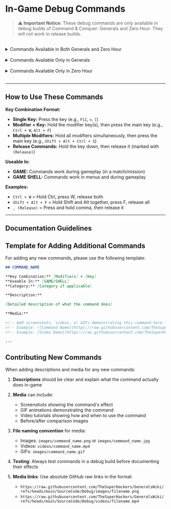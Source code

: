 # In-Game Debug Commands

> **⚠️ Important Notice**: These debug commands are only available in debug builds of Command & Conquer: Generals
> and Zero Hour. They will not work in release builds.

<br>

<details>
<summary>Commands Available in Both Generals and Zero Hour</summary>

  <details>
  <summary>├─ Game State & Cheats (10)</summary>

## DEMO_WIN

**Key Combination:** Ctrl + W  
**Useable In:** GAME

**Description:**

**Media:**

<!-- Add screenshots, videos, or GIFs demonstrating this command here -->

---

## DEMO_ADDCASH

**Key Combination:** Ctrl + =  
**Useable In:** GAME

**Description:**

**Media:**

<!-- Add screenshots, videos, or GIFs demonstrating this command here -->

---

## DEMO_INSTANT_BUILD

**Key Combination:** Alt + F  
**Useable In:** GAME

**Description:**

**Media:**

<!-- Add screenshots, videos, or GIFs demonstrating this command here -->

---

## DEMO_GIVE_VETERANCY

**Key Combination:** Ctrl + V  
**Useable In:** GAME

**Description:**

**Media:**

<!-- Add screenshots, videos, or GIFs demonstrating this command here -->

---

## DEMO_TAKE_VETERANCY

**Key Combination:** Shift + Ctrl + V  
**Useable In:** GAME

**Description:**

**Media:**

<!-- Add screenshots, videos, or GIFs demonstrating this command here -->

---

## DEMO_GIVE_SCIENCEPURCHASEPOINTS

**Key Combination:** Shift + Ctrl + P  
**Useable In:** GAME

**Description:**

**Media:**

<!-- Add screenshots, videos, or GIFs demonstrating this command here -->

---

## DEMO_GIVE_ALL_SCIENCES

**Key Combination:** Shift + Alt + Ctrl + K  
**Useable In:** GAME

**Description:**

**Media:**

<!-- Add screenshots, videos, or GIFs demonstrating this command here -->

---

## DEMO_GIVE_RANKLEVEL

**Key Combination:** Ctrl + K  
**Useable In:** GAME

**Description:**

**Media:**

<!-- Add screenshots, videos, or GIFs demonstrating this command here -->

---

## DEMO_TAKE_RANKLEVEL

**Key Combination:** Shift + Ctrl + K  
**Useable In:** GAME

**Description:**

**Media:**

<!-- Add screenshots, videos, or GIFs demonstrating this command here -->

---

## DEMO_TOGGLE_SPECIAL_POWER_DELAYS

**Key Combination:** Ctrl + S  
**Useable In:** GAME

**Description:**

**Media:**

<!-- Add screenshots, videos, or GIFs demonstrating this command here -->

---

  </details>

  <details>
  <summary>├─ Visual & Rendering (13)</summary>

## DEMO_TOGGLE_BEHIND_BUILDINGS

**Key Combination:** F11  
**Useable In:** GAME

**Description:**

**Media:**

<!-- Add screenshots, videos, or GIFs demonstrating this command here -->

---

## DEMO_TOGGLE_BW_VIEW

**Key Combination:** Ctrl + F10  
**Useable In:** GAME SHELL

**Description:**

**Media:**

<!-- Add screenshots, videos, or GIFs demonstrating this command here -->

---

## DEMO_TOGGLE_RED_VIEW

**Key Combination:** Ctrl + F11  
**Useable In:** GAME SHELL

**Description:**

**Media:**

<!-- Add screenshots, videos, or GIFs demonstrating this command here -->

---

## DEMO_TOGGLE_GREEN_VIEW

**Key Combination:** Ctrl + F12  
**Useable In:** GAME SHELL

**Description:**

**Media:**

<!-- Add screenshots, videos, or GIFs demonstrating this command here -->

---

## DEMO_TOGGLE_MOTION_BLUR_ZOOM

**Key Combination:** Ctrl + F9  
**Useable In:** GAME SHELL

**Description:**

**Media:**

<!-- Add screenshots, videos, or GIFs demonstrating this command here -->

---

## DEMO_TOGGLE_RENDER

**Key Combination:** Ctrl + \  
**Useable In:** GAME

**Description:**

**Media:**

<!-- Add screenshots, videos, or GIFs demonstrating this command here -->

---

## DEMO_TOGGLE_NO_DRAW

**Key Combination:** /  
**Useable In:** GAME

**Description:**

**Media:**

<!-- Add screenshots, videos, or GIFs demonstrating this command here -->

---

## DEMO_TOGGLE_SHADOW_VOLUMES

**Key Combination:** Shift + J  
**Useable In:** GAME

**Description:**

**Media:**

<!-- Add screenshots, videos, or GIFs demonstrating this command here -->

---

## DEMO_TOGGLE_WATERPLANE

**Key Combination:** ]  
**Useable In:** GAME

**Description:**

**Media:**

<!-- Add screenshots, videos, or GIFs demonstrating this command here -->

---

## DEMO_TOGGLE_TRACKMARKS

**Key Combination:** [  
**Useable In:** GAME

**Description:**

**Media:**

<!-- Add screenshots, videos, or GIFs demonstrating this command here -->

---

## DEMO_TOGGLE_FEATHER_WATER

**Key Combination:** Alt + W  
**Useable In:** GAME

**Description:**

**Media:**

<!-- Add screenshots, videos, or GIFs demonstrating this command here -->

---

## DEMO_SHOW_EXTENTS

**Key Combination:** Ctrl + E  
**Useable In:** GAME

**Description:**

**Media:**

<!-- Add screenshots, videos, or GIFs demonstrating this command here -->

---

## DEMO_SHOW_HEALTH

**Key Combination:** Alt + H  
**Useable In:** GAME

**Description:**

**Media:**

<!-- Add screenshots, videos, or GIFs demonstrating this command here -->

---

  </details>

  <details>
  <summary>├─ Audio (5)</summary>

## DEMO_TOGGLE_SOUND

**Key Combination:** Shift + Ctrl + S  
**Useable In:** GAME

**Description:**

**Media:**

<!-- Add screenshots, videos, or GIFs demonstrating this command here -->

---

## DEMO_TOGGLE_MUSIC

**Key Combination:** Shift + Ctrl + M  
**Useable In:** GAME

**Description:**

**Media:**

<!-- Add screenshots, videos, or GIFs demonstrating this command here -->

---

## DEMO_MUSIC_NEXT_TRACK

**Key Combination:** Shift + M  
**Useable In:** GAME

**Description:**

**Media:**

<!-- Add screenshots, videos, or GIFs demonstrating this command here -->

---

## DEMO_MUSIC_PREV_TRACK

**Key Combination:** Ctrl + M  
**Useable In:** GAME

**Description:**

**Media:**

<!-- Add screenshots, videos, or GIFs demonstrating this command here -->

---

## DEMO_TOGGLE_AUDIODEBUG

**Key Combination:** Shift + A  
**Useable In:** GAME SHELL

**Description:**

**Media:**

<!-- Add screenshots, videos, or GIFs demonstrating this command here -->

---

  </details>

  <details>
  <summary>├─ Camera & View (8)</summary>

## DEMO_LOCK_CAMERA_TO_SELECTION

**Key Combination:** Shift + Ctrl + L  
**Useable In:** GAME

**Description:**

**Media:**

<!-- Add screenshots, videos, or GIFs demonstrating this command here -->

---

## DEMO_TOGGLE_CAMERA_DEBUG

**Key Combination:** Shift + Ctrl + C  
**Useable In:** GAME

**Description:**

**Media:**

<!-- Add screenshots, videos, or GIFs demonstrating this command here -->

---

## DEMO_TOGGLE_ZOOM_LOCK

**Key Combination:** Shift + Alt + Ctrl + C  
**Useable In:** GAME

**Description:**

**Media:**

<!-- Add screenshots, videos, or GIFs demonstrating this command here -->

---

## DEMO_BEGIN_ADJUST_PITCH

**Key Combination:** ,  
**Useable In:** GAME

**Description:**

**Media:**

<!-- Add screenshots, videos, or GIFs demonstrating this command here -->

---

## DEMO_END_ADJUST_PITCH

**Key Combination:** , (Release)  
**Useable In:** GAME

**Description:**

**Media:**

<!-- Add screenshots, videos, or GIFs demonstrating this command here -->

---

## DEMO_BEGIN_ADJUST_FOV

**Key Combination:** .  
**Useable In:** GAME

**Description:**

**Media:**

<!-- Add screenshots, videos, or GIFs demonstrating this command here -->

---

## DEMO_END_ADJUST_FOV

**Key Combination:** . (Release)  
**Useable In:** GAME

**Description:**

**Media:**

<!-- Add screenshots, videos, or GIFs demonstrating this command here -->

---

## DEMO_TIME_OF_DAY

**Key Combination:** Shift + Ctrl + D  
**Useable In:** GAME

**Description:**

**Media:**

<!-- Add screenshots, videos, or GIFs demonstrating this command here -->

---

  </details>

  <details>
  <summary>├─ AI & Team (3)</summary>

## DEMO_SWITCH_TEAMS

**Key Combination:** Shift + Ctrl + Space  
**Useable In:** GAME

**Description:**

**Media:**

<!-- Add screenshots, videos, or GIFs demonstrating this command here -->

---

## DEMO_SWITCH_TEAMS_CHINA_USA

**Key Combination:** Ctrl + T  
**Useable In:** GAME

**Description:**

**Media:**

<!-- Add screenshots, videos, or GIFs demonstrating this command here -->

---

## DEMO_TOGGLE_AI_DEBUG

**Key Combination:** Ctrl + A  
**Useable In:** GAME

**Description:**

**Media:**

<!-- Add screenshots, videos, or GIFs demonstrating this command here -->

---

  </details>

  <details>
  <summary>├─ Debug Information & Stats (9)</summary>

## DEMO_TOGGLE_DEBUG_STATS

**Key Combination:** Ctrl + Q  
**Useable In:** GAME SHELL

**Description:**

**Media:**

<!-- Add screenshots, videos, or GIFs demonstrating this command here -->

---

## DEMO_TOGGLE_METRICS

**Key Combination:** Ctrl + L  
**Useable In:** GAME

**Description:**

**Media:**

<!-- Add screenshots, videos, or GIFs demonstrating this command here -->

---

## DEMO_TOGGLE_GRAPHICALFRAMERATEBAR

**Key Combination:** Shift + Ctrl + Q  
**Useable In:** GAME SHELL

**Description:**

**Media:**

<!-- Add screenshots, videos, or GIFs demonstrating this command here -->

---

## DEMO_TOGGLE_VISIONDEBUG

**Key Combination:** Shift + Alt + V  
**Useable In:** GAME

**Description:**

**Media:**

<!-- Add screenshots, videos, or GIFs demonstrating this command here -->

---

## DEMO_TOGGLE_PROJECTILEDEBUG

**Key Combination:** Shift + Ctrl + B  
**Useable In:** GAME

**Description:**

**Media:**

<!-- Add screenshots, videos, or GIFs demonstrating this command here -->

---

## DEMO_TOGGLE_PARTICLEDEBUG

**Key Combination:** Ctrl + P  
**Useable In:** GAME

**Description:**

**Media:**

<!-- Add screenshots, videos, or GIFs demonstrating this command here -->

---

## DEMO_TOGGLE_CASHMAPDEBUG

**Key Combination:** Ctrl + O  
**Useable In:** GAME

**Description:**

**Media:**

<!-- Add screenshots, videos, or GIFs demonstrating this command here -->

---

## DEMO_TOGGLE_THREATDEBUG

**Key Combination:** Shift + Ctrl + O  
**Useable In:** GAME

**Description:**

**Media:**

<!-- Add screenshots, videos, or GIFs demonstrating this command here -->

---

## DEMO_DEBUG_SELECTION

**Key Combination:** Ctrl + D  
**Useable In:** GAME

**Description:**

**Media:**

<!-- Add screenshots, videos, or GIFs demonstrating this command here -->

---

  </details>

  <details>
  <summary>├─ Map & Fog of War (3)</summary>

## DEMO_TOGGLE_FOGOFWAR

**Key Combination:** Shift + Alt + F  
**Useable In:** GAME

**Description:**

**Media:**

<!-- Add screenshots, videos, or GIFs demonstrating this command here -->

---

## DEMO_ENSHROUD

**Key Combination:** Shift + Ctrl + R  
**Useable In:** GAME

**Description:**

**Media:**

<!-- Add screenshots, videos, or GIFs demonstrating this command here -->

---

## DEMO_DESHROUD

**Key Combination:** Ctrl + R  
**Useable In:** GAME

**Description:**

**Media:**

<!-- Add screenshots, videos, or GIFs demonstrating this command here -->

---

  </details>

  <details>
  <summary>├─ Combat & Units (5)</summary>

## DEMO_KILL_ALL_ENEMIES

**Key Combination:** Shift + Ctrl + Numpad /  
**Useable In:** GAME

**Description:**

**Media:**

<!-- Add screenshots, videos, or GIFs demonstrating this command here -->

---

## DEMO_KILL_SELECTION

**Key Combination:** Shift + Ctrl + X  
**Useable In:** GAME

**Description:**

**Media:**

<!-- Add screenshots, videos, or GIFs demonstrating this command here -->

---

## DEMO_TOGGLE_HURT_ME_MODE

**Key Combination:** Ctrl + X  
**Useable In:** GAME

**Description:**

**Media:**

<!-- Add screenshots, videos, or GIFs demonstrating this command here -->

---

## DEMO_TOGGLE_HAND_OF_GOD_MODE

**Key Combination:** Alt + G  
**Useable In:** GAME

**Description:**

**Media:**

<!-- Add screenshots, videos, or GIFs demonstrating this command here -->

---

## DEMO_BATTLE_CRY

**Key Combination:** Shift + B  
**Useable In:** GAME

**Description:**

**Media:**

<!-- Add screenshots, videos, or GIFs demonstrating this command here -->

---

  </details>

  <details>
  <summary>├─ Performance & Level of Detail (5)</summary>

## DEMO_LOD_DECREASE

**Key Combination:** -  
**Useable In:** GAME

**Description:**

**Media:**

<!-- Add screenshots, videos, or GIFs demonstrating this command here -->

---

## DEMO_LOD_INCREASE

**Key Combination:** =  
**Useable In:** GAME

**Description:**

**Media:**

<!-- Add screenshots, videos, or GIFs demonstrating this command here -->

---

## DEMO_CYCLE_LOD_LEVEL

**Key Combination:** Alt + -  
**Useable In:** GAME

**Description:**

**Media:**

<!-- Add screenshots, videos, or GIFs demonstrating this command here -->

---

## DEMO_INCR_ANIM_SKATE_SPEED

**Key Combination:** Ctrl + J  
**Useable In:** GAME

**Description:**

**Media:**

<!-- Add screenshots, videos, or GIFs demonstrating this command here -->

---

## DEMO_DECR_ANIM_SKATE_SPEED

**Key Combination:** Shift + Ctrl + J  
**Useable In:** GAME

**Description:**

**Media:**

<!-- Add screenshots, videos, or GIFs demonstrating this command here -->

---

  </details>

  <details>
  <summary>├─ System & Technical (8)</summary>

## DEMO_DUMP_ASSETS

**Key Combination:** Shift + Ctrl + A  
**Useable In:** GAME

**Description:**

**Media:**

<!-- Add screenshots, videos, or GIFs demonstrating this command here -->

---

## DEMO_TOGGLE_AVI

**Key Combination:** Shift + F11  
**Useable In:** GAME SHELL

**Description:**

**Media:**

<!-- Add screenshots, videos, or GIFs demonstrating this command here -->

---

## DEMO_TOGGLE_NETWORK

**Key Combination:** Shift + Alt + Ctrl + N  
**Useable In:** GAME

**Description:**

**Media:**

<!-- Add screenshots, videos, or GIFs demonstrating this command here -->

---

## DEMO_TOGGLE_MESSAGE_TEXT

**Key Combination:** Alt + T  
**Useable In:** GAME

**Description:**

**Media:**

<!-- Add screenshots, videos, or GIFs demonstrating this command here -->

---

## DEMO_VTUNE_ON

**Key Combination:** Ctrl + G  
**Useable In:** GAME

**Description:**

**Media:**

<!-- Add screenshots, videos, or GIFs demonstrating this command here -->

---

## DEMO_VTUNE_OFF

**Key Combination:** Shift + Ctrl + G  
**Useable In:** GAME

**Description:**

**Media:**

<!-- Add screenshots, videos, or GIFs demonstrating this command here -->

---

## DEBUG_DUMP_PLAYER_OBJECTS

**Key Combination:** Alt + O  
**Useable In:** GAME

**Description:**

**Media:**

<!-- Add screenshots, videos, or GIFs demonstrating this command here -->

---

## DEBUG_DUMP_ALL_PLAYER_OBJECTS

**Key Combination:** Shift + Alt + O  
**Useable In:** GAME

**Description:**

**Media:**

<!-- Add screenshots, videos, or GIFs demonstrating this command here -->

---

  </details>

  <details>
  <summary>├─ Scripts & Movies (10)</summary>

## DEMO_RUNSCRIPT1

**Key Combination:** Shift + Ctrl + F1  
**Useable In:** GAME

**Description:**

**Media:**

<!-- Add screenshots, videos, or GIFs demonstrating this command here -->

---

## DEMO_RUNSCRIPT2

**Key Combination:** Shift + Ctrl + F2  
**Useable In:** GAME

**Description:**

**Media:**

<!-- Add screenshots, videos, or GIFs demonstrating this command here -->

---

## DEMO_RUNSCRIPT3

**Key Combination:** Shift + Ctrl + F3  
**Useable In:** GAME

**Description:**

**Media:**

<!-- Add screenshots, videos, or GIFs demonstrating this command here -->

---

## DEMO_RUNSCRIPT4

**Key Combination:** Shift + Ctrl + F4  
**Useable In:** GAME

**Description:**

**Media:**

<!-- Add screenshots, videos, or GIFs demonstrating this command here -->

---

## DEMO_RUNSCRIPT5

**Key Combination:** Shift + Ctrl + F5  
**Useable In:** GAME

**Description:**

**Media:**

<!-- Add screenshots, videos, or GIFs demonstrating this command here -->

---

## DEMO_RUNSCRIPT6

**Key Combination:** Shift + Ctrl + F6  
**Useable In:** GAME

**Description:**

**Media:**

<!-- Add screenshots, videos, or GIFs demonstrating this command here -->

---

## DEMO_RUNSCRIPT7

**Key Combination:** Shift + Ctrl + F7  
**Useable In:** GAME

**Description:**

**Media:**

<!-- Add screenshots, videos, or GIFs demonstrating this command here -->

---

## DEMO_RUNSCRIPT8

**Key Combination:** Shift + Ctrl + F8  
**Useable In:** GAME

**Description:**

**Media:**

<!-- Add screenshots, videos, or GIFs demonstrating this command here -->

---

## DEMO_RUNSCRIPT9

**Key Combination:** Shift + Ctrl + F9  
**Useable In:** GAME

**Description:**

**Media:**

<!-- Add screenshots, videos, or GIFs demonstrating this command here -->

---

## DEMO_NEXT_OBJECTIVE_MOVIE

**Key Combination:** Shift + Ctrl + Tab  
**Useable In:** GAME

**Description:**

**Media:**

<!-- Add screenshots, videos, or GIFs demonstrating this command here -->

---

  </details>

</details>

<br>

<details>
<summary>Commands Available Only in Generals</summary>

## Commands Available Only in Generals

## DEMO_INSTANT_QUIT

**Key Combination:** Shift + Ctrl + Backspace  
**Useable In:** GAME SHELL

**Description:**

**Media:**

<!-- Add screenshots, videos, or GIFs demonstrating this command here -->

---

</details>

<br>

<details>
<summary>Commands Available Only in Zero Hour</summary>

  <details>
  <summary>├─ Performance Analysis (4)</summary>

## DEBUG_OBJECT_ID_PERFORMANCE

**Key Combination:** Shift + Alt + Ctrl + Q  
**Useable In:** GAME

**Description:**

**Media:**

<!-- Add screenshots, videos, or GIFs demonstrating this command here -->

---

## DEBUG_DRAWABLE_ID_PERFORMANCE

**Key Combination:** Shift + Alt + Ctrl + A  
**Useable In:** GAME

**Description:**

**Media:**

<!-- Add screenshots, videos, or GIFs demonstrating this command here -->

---

## DEBUG_SLEEPY_UPDATE_PERFORMANCE

**Key Combination:** Shift + Alt + Ctrl + W  
**Useable In:** GAME

**Description:**

**Media:**

<!-- Add screenshots, videos, or GIFs demonstrating this command here -->

---

## DEMO_PERFORM_STATISTICAL_DUMP

**Key Combination:** Alt + Q  
**Useable In:** GAME SHELL

**Description:**

**Media:**

<!-- Add screenshots, videos, or GIFs demonstrating this command here -->

---

  </details>

  <details>
  <summary>├─ Game Features (1)</summary>

## DEMO_TOGGLE_SUPPLY_CENTER_PLACEMENT

**Key Combination:** Shift + Alt + Ctrl + S  
**Useable In:** GAME

**Description:**

**Media:**

<!-- Add screenshots, videos, or GIFs demonstrating this command here -->

---

  </details>

  <details>
  <summary>├─ Audio (1)</summary>

## DEMO_SHOW_AUDIO_LOCATIONS

**Key Combination:** Shift + Alt + A  
**Useable In:** GAME SHELL

**Description:**

**Media:**

<!-- Add screenshots, videos, or GIFs demonstrating this command here -->

---

  </details>

</details>

<br>

---

## How to Use These Commands

**Key Combination Format:**

- **Single Key:** Press the key (e.g., `F11`, `=`, `[`)
- **Modifier + Key:** Hold the modifier key(s), then press the main key (e.g., `Ctrl + W`, `Alt + F`)
- **Multiple Modifiers:** Hold all modifiers simultaneously, then press the main key (e.g., `Shift + Alt + Ctrl + S`)
- **Release Commands:** Hold the key down, then release it (marked with `(Release)`)

**Useable In:**

- **GAME:** Commands work during gameplay (in a match/mission)
- **GAME SHELL:** Commands work in menus and during gameplay

**Examples:**

- `Ctrl + W` = Hold Ctrl, press W, release both
- `Shift + Alt + F` = Hold Shift and Alt together, press F, release all
- `, (Release)` = Press and hold comma, then release it

---

## Documentation Guidelines

## Template for Adding Additional Commands

For adding any new commands, please use the following template:

```markdown
## COMMAND_NAME

**Key Combination:** [Modifiers] + [Key]  
**Useable In:** [GAME/SHELL]  
**Category:** [Category if applicable]

**Description:**

[Detailed description of what the command does]

**Media:**

<!-- Add screenshots, videos, or GIFs demonstrating this command here -->
<!-- Example: ![Command Name](https://raw.githubusercontent.com/TheSuperHackers/GeneralsWiki/refs/heads/main/SourceCode/Debug/images/command_name.png) -->
<!-- Example: [Video Demo](https://raw.githubusercontent.com/TheSuperHackers/GeneralsWiki/refs/heads/main/SourceCode/Debug/videos/command_demo.mp4) -->

---
```

## Contributing New Commands

When adding descriptions and media for any new commands:

1. **Descriptions** should be clear and explain what the command actually does in-game
2. **Media** can include:
   - Screenshots showing the command's effect
   - GIF animations demonstrating the command
   - Video tutorials showing how and when to use the command
   - Before/after comparison images

3. **File naming convention** for media:
   - Images: `images/command_name.png` or `images/command_name.jpg`
   - Videos: `videos/command_name.mp4`
   - GIFs: `images/command_name.gif`

4. **Testing**: Always test commands in a debug build before documenting their effects

5. **Media links**: Use absolute GitHub raw links in the format:
   - `https://raw.githubusercontent.com/TheSuperHackers/GeneralsWiki/refs/heads/main/SourceCode/Debug/images/filename.png`
   - `https://raw.githubusercontent.com/TheSuperHackers/GeneralsWiki/refs/heads/main/SourceCode/Debug/videos/filename.mp4`
